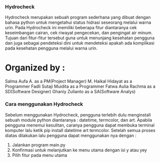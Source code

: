 ### Hydrocheck

Hydrocheck merupakan sebuah program sederhana yang dibuat dengan bahasa python untuk mengetahui status hidrasi seseorang melalui warna urin. Pada Hydrocheck ini memiliki beberapa fitur diantaranya cek keseimbangan cairan, cek riwayat pengecekan, dan pengingat air minum. Tujuan dari fitur-fitur tersebut guna untuk menunjang kesehatan pengguna dan juga sebagai pendeteksi dini untuk mendeteksi apakah ada komplikasi pada kesehatan pengguna melalui warna urin.

# Organized by :
Salma Aufa A. 
as a PM(Project Manager)
M. Haikal Hidayat 
as a Programmer
Fadli Sutaji Muidita 
as a Programmer
Fatwa Aulia Rachma 
as a SD(Software Designer)
Ghaniy Zulianto 
as a SA(Software Analys)

### Cara menggunakan Hydrocheck 
Sebelum menggunakan Hydrocheck, pengguna terlebih dulu menginstall sebuah module python diantaranya : datetime, termcolor, dan art. Apabila pengguna menemui kesulitan, caranya pengguna dapat membuka terminal komputer lalu ketik pip install datetime art termcolor. Setelah semua proses diatas dilakukan lalu pengguna dapat menggunakan nya dengan :

1. Jalankan program main.py
2. Konfirmasi untuk melanjutkan ke menu utama dengan isi y atau yey
3. Pilih fitur pada menu utama

